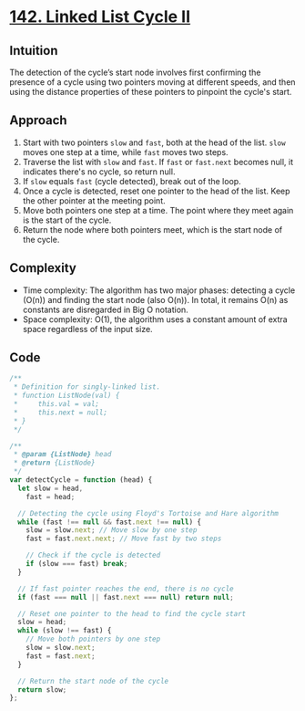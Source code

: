 # [142. Linked List Cycle II](https://leetcode.com/problems/linked-list-cycle-ii/description/)

## Intuition

The detection of the cycle’s start node involves first confirming the presence of a cycle using two pointers moving at different speeds, and then using the distance properties of these pointers to pinpoint the cycle's start.

## Approach

1.  Start with two pointers `slow` and `fast`, both at the head of the list. `slow` moves one step at a time, while `fast` moves two steps.
2.  Traverse the list with `slow` and `fast`. If `fast` or `fast.next` becomes null, it indicates there's no cycle, so return null.
3.  If `slow` equals `fast` (cycle detected), break out of the loop.
4.  Once a cycle is detected, reset one pointer to the head of the list. Keep the other pointer at the meeting point.
5.  Move both pointers one step at a time. The point where they meet again is the start of the cycle.
6.  Return the node where both pointers meet, which is the start node of the cycle.

## Complexity

- Time complexity: The algorithm has two major phases: detecting a cycle (O(n)) and finding the start node (also O(n)). In total, it remains O(n) as constants are disregarded in Big O notation.
- Space complexity: O(1), the algorithm uses a constant amount of extra space regardless of the input size.

## Code

```javascript
/**
 * Definition for singly-linked list.
 * function ListNode(val) {
 *     this.val = val;
 *     this.next = null;
 * }
 */

/**
 * @param {ListNode} head
 * @return {ListNode}
 */
var detectCycle = function (head) {
  let slow = head,
    fast = head;

  // Detecting the cycle using Floyd's Tortoise and Hare algorithm
  while (fast !== null && fast.next !== null) {
    slow = slow.next; // Move slow by one step
    fast = fast.next.next; // Move fast by two steps

    // Check if the cycle is detected
    if (slow === fast) break;
  }

  // If fast pointer reaches the end, there is no cycle
  if (fast === null || fast.next === null) return null;

  // Reset one pointer to the head to find the cycle start
  slow = head;
  while (slow !== fast) {
    // Move both pointers by one step
    slow = slow.next;
    fast = fast.next;
  }

  // Return the start node of the cycle
  return slow;
};
```
